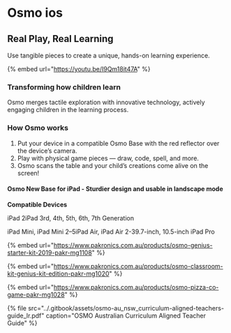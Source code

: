 # Osmo ios

## Real Play, Real Learning

Use tangible pieces to create a unique, hands-on learning experience.

{% embed url="https://youtu.be/I9Qm18it47A" %}

### Transforming how children learn

Osmo merges tactile exploration with innovative technology, actively engaging children in the learning process.

### How Osmo works



1. Put your device in a compatible Osmo Base with the red reflector over the device’s camera.
2. Play with physical game pieces — draw, code, spell, and more.
3. Osmo scans the table and your child’s creations come alive on the screen!

#### Osmo New Base for iPad - Sturdier design and usable in landscape mode

**Compatible Devices**

iPad 2iPad 3rd, 4th, 5th, 6th, 7th Generation

iPad Mini, iPad Mini 2–5iPad Air, iPad Air 2-39.7-inch, 10.5-inch iPad Pro

{% embed url="https://www.pakronics.com.au/products/osmo-genius-starter-kit-2019-pakr-mg1108" %}

{% embed url="https://www.pakronics.com.au/products/osmo-classroom-kit-genius-kit-edition-pakr-mg1020" %}

{% embed url="https://www.pakronics.com.au/products/osmo-pizza-co-game-pakr-mg1028" %}

{% file src="../.gitbook/assets/osmo-au\_nsw\_curriculum-aligned-teachers-guide\_lr.pdf" caption="OSMO Australian Curriculum Aligned Teacher Guide" %}



